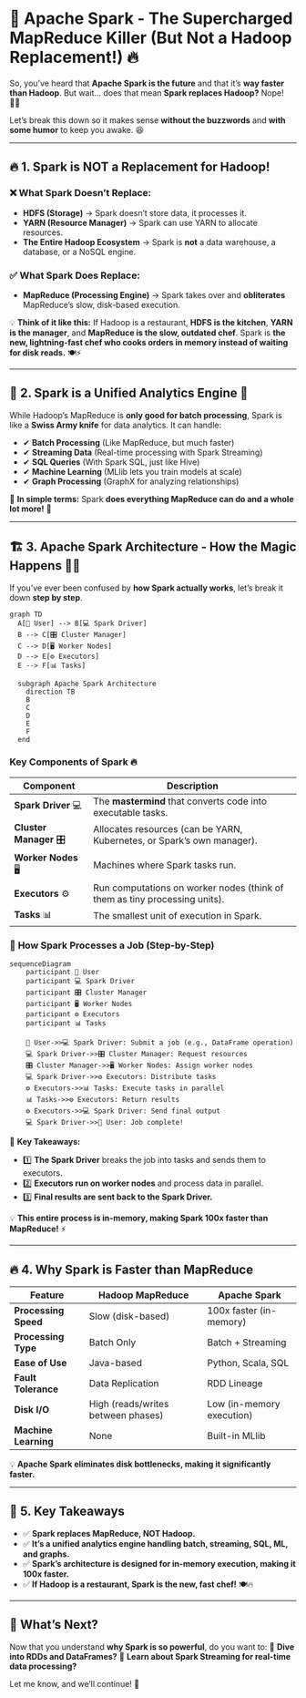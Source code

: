 # 🚀 **Apache Spark - The Supercharged MapReduce Killer (But Not a Hadoop Replacement!)** 🔥

So, you’ve heard that **Apache Spark is the future** and that it’s **way faster than Hadoop**. But wait... does that mean **Spark replaces Hadoop?** Nope! 😵‍💫

Let’s break this down so it makes sense **without the buzzwords** and **with some humor** to keep you awake. 😆

---

## 🔥 **1. Spark is NOT a Replacement for Hadoop!**

### ❌ **What Spark Doesn’t Replace:**

- **HDFS (Storage)** → Spark doesn’t store data, it processes it.
- **YARN (Resource Manager)** → Spark can use YARN to allocate resources.
- **The Entire Hadoop Ecosystem** → Spark is **not** a data warehouse, a database, or a NoSQL engine.

### ✅ **What Spark Does Replace:**

- **MapReduce (Processing Engine)** → Spark takes over and **obliterates** MapReduce’s slow, disk-based execution.

💡 **Think of it like this:** If Hadoop is a restaurant, **HDFS is the kitchen**, **YARN is the manager**, and **MapReduce is the slow, outdated chef**. Spark is **the new, lightning-fast chef who cooks orders in memory instead of waiting for disk reads.** 🍽️⚡

---

## 🔗 **2. Spark is a Unified Analytics Engine** 🔄

While Hadoop’s MapReduce is **only good for batch processing**, Spark is like a **Swiss Army knife** for data analytics. It can handle:

- ✔ **Batch Processing** (Like MapReduce, but much faster)
- ✔ **Streaming Data** (Real-time processing with Spark Streaming)
- ✔ **SQL Queries** (With Spark SQL, just like Hive)
- ✔ **Machine Learning** (MLlib lets you train models at scale)
- ✔ **Graph Processing** (GraphX for analyzing relationships)

📌 **In simple terms:** Spark **does everything MapReduce can do and a whole lot more!** 💪

---

## 🏗 **3. Apache Spark Architecture - How the Magic Happens** 🎩✨

If you’ve ever been confused by **how Spark actually works**, let’s break it down **step by step**.

```mermaid
graph TD
  A[👤 User] --> B[💻 Spark Driver]
  B --> C[🎛 Cluster Manager]
  C --> D[🖥️ Worker Nodes]
  D --> E[⚙ Executors]
  E --> F[📊 Tasks]

  subgraph Apache Spark Architecture
    direction TB
    B
    C
    D
    E
    F
  end
```

### **Key Components of Spark** 🔥

| **Component**         | **Description**                                                            |
| --------------------- | -------------------------------------------------------------------------- |
| **Spark Driver** 💻   | The **mastermind** that converts code into executable tasks.               |
| **Cluster Manager** 🎛 | Allocates resources (can be YARN, Kubernetes, or Spark’s own manager).     |
| **Worker Nodes** 🖥️   | Machines where Spark tasks run.                                            |
| **Executors** ⚙       | Run computations on worker nodes (think of them as tiny processing units). |
| **Tasks** 📊          | The smallest unit of execution in Spark.                                   |

### 🔄 **How Spark Processes a Job (Step-by-Step)**

```mermaid
sequenceDiagram
    participant 👤 User
    participant 💻 Spark Driver
    participant 🎛 Cluster Manager
    participant 🖥️ Worker Nodes
    participant ⚙ Executors
    participant 📊 Tasks

    👤 User->>💻 Spark Driver: Submit a job (e.g., DataFrame operation)
    💻 Spark Driver->>🎛 Cluster Manager: Request resources
    🎛 Cluster Manager->>🖥️ Worker Nodes: Assign worker nodes
    💻 Spark Driver->>⚙ Executors: Distribute tasks
    ⚙ Executors->>📊 Tasks: Execute tasks in parallel
    📊 Tasks->>⚙ Executors: Return results
    ⚙ Executors->>💻 Spark Driver: Send final output
    💻 Spark Driver->>👤 User: Job complete!
```

📌 **Key Takeaways:**

- 1️⃣ **The Spark Driver** breaks the job into tasks and sends them to executors.
- 2️⃣ **Executors run on worker nodes** and process data in parallel.
- 3️⃣ **Final results are sent back to the Spark Driver.**

💡 **This entire process is in-memory, making Spark 100x faster than MapReduce!** ⚡

---

## 🔥 **4. Why Spark is Faster than MapReduce**

| Feature              | Hadoop MapReduce                   | Apache Spark              |
| -------------------- | ---------------------------------- | ------------------------- |
| **Processing Speed** | Slow (disk-based)                  | 100x faster (in-memory)   |
| **Processing Type**  | Batch Only                         | Batch + Streaming         |
| **Ease of Use**      | Java-based                         | Python, Scala, SQL        |
| **Fault Tolerance**  | Data Replication                   | RDD Lineage               |
| **Disk I/O**         | High (reads/writes between phases) | Low (in-memory execution) |
| **Machine Learning** | None                               | Built-in MLlib            |

💡 **Apache Spark eliminates disk bottlenecks, making it significantly faster.**

---

## 🏁 **5. Key Takeaways**

- ✅ **Spark replaces MapReduce, NOT Hadoop.**
- ✅ **It’s a unified analytics engine handling batch, streaming, SQL, ML, and graphs.**
- ✅ **Spark’s architecture is designed for in-memory execution, making it 100x faster.**
- ✅ **If Hadoop is a restaurant, Spark is the new, fast chef!** 🍽️🔥

---

## 🚀 **What’s Next?**

Now that you understand **why Spark is so powerful**, do you want to:
🔹 **Dive into RDDs and DataFrames?**
🔹 **Learn about Spark Streaming for real-time data processing?**

Let me know, and we’ll continue! 🚀

